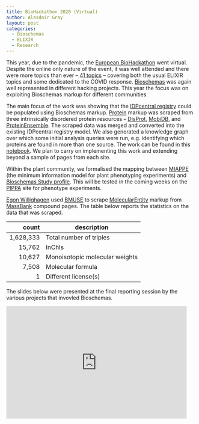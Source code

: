 ```yaml
---
title: BioHackathon 2020 (Virtual)
author: Alasdair Gray
layout: post
categories:
  - Bioschemas
  - ELIXIR
  - Research
---
```


This year, due to the pandemic, the [European BioHackathon](https://2020.biohackathon-europe.org/) went virtual. Despite the online only nature of the event, it was well attended and there were more topics than ever – [41 topics](https://2020.biohackathon-europe.org/projects) – covering both the usual ELIXIR topics and some dedicated to the COVID response. 
[Bioschemas](https://bioschemas.org) was again well represented in different hacking projects. This year the focus was on exploiting Bioschemas markup for different communities. 

The main focus of the work was showing that the [IDPcentral registry](https://idpcentral.org/) could be populated using Bioschemas markup. [Protein](https://bioschemas.org/profile/Protein) markup was scraped  from three intrinsically disordered protein resources – [DisProt](https://disprot.org/), [MobiDB](https://mobidb.org/), and [ProteinEnsemble](https://proteinensemble.org/). The scraped data was merged and converted into the existing IDPcentral registry model. We also generated a knowledge graph over which some initial analysis queries were run, e.g. identifying which proteins are found in more than one source. The work can be found in this [notebook](https://github.com/elixir-europe/BioHackathon-projects-2020/blob/master/projects/24/IDPCentral/notebooks/IDPCentralETLProcess.ipynb). We plan to carry on implementing this work and extending beyond a sample of pages from each site.

Within the plant community, we formalised the mapping between [MIAPPE](https://www.miappe.org/) (the minimum information model for plant phenotyping experiments) and [Bioschemas Study profile](https://bioschemas.org/profiles/Study). This will be tested in the coming weeks on the [PIPPA](https://pippa.psb.ugent.be/) site for phenotype experiments.

[Egon Willighagen](https://egonw.github.io/) used [BMUSE](https://github.com/HW-SWeL/BMUSE) to scrape [MolecularEntity](https://bioschemas.org/profiles/MolecularEntity) markup from [MassBank](https://massbank.eu/) compound pages. The table below reports the statistics on the data that was scraped.

|     count | description                    |
|----------:|--------------------------------|
| 1,628,333 | Total number of triples        |
|    15,762 | InChIs                         |
|    10,627 | Monoisotopic molecular weights |
|     7,508 | Molecular formula              |
|         1 | Different license(s)           |



The slides below were presented at the final reporting session by the various projects that invovled Bioschemas.

<iframe src="https://docs.google.com/presentation/d/e/2PACX-1vRJjfd84cvai9hQrvlziuYn_XoE7oLN4NQQEifEtBEtTHxN4SB-JcMbadcvDej527efFyKhPojsHLAz/embed?start=false&loop=false&delayms=3000" frameborder="0" width="480" height="299" allowfullscreen="true" mozallowfullscreen="true" webkitallowfullscreen="true"></iframe>
